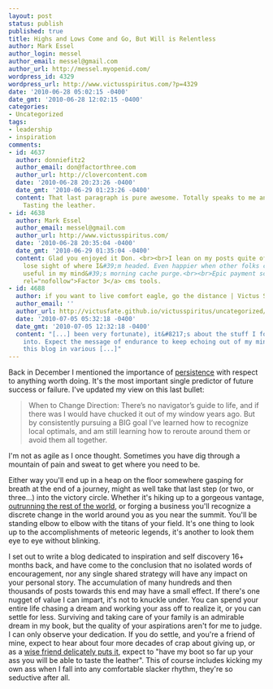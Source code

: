 ```yaml
---
layout: post
status: publish
published: true
title: Highs and Lows Come and Go, But Will is Relentless
author: Mark Essel
author_login: messel
author_email: messel@gmail.com
author_url: http://messel.myopenid.com/
wordpress_id: 4329
wordpress_url: http://www.victusspiritus.com/?p=4329
date: '2010-06-28 05:02:15 -0400'
date_gmt: '2010-06-28 12:02:15 -0400'
categories:
- Uncategorized
tags:
- leadership
- inspiration
comments:
- id: 4637
  author: donniefitz2
  author_email: don@factorthree.com
  author_url: http://clovercontent.com
  date: '2010-06-28 20:23:26 -0400'
  date_gmt: '2010-06-29 01:23:26 -0400'
  content: That last paragraph is pure awesome. Totally speaks to me and my circumstances.
    Tasting the leather.
- id: 4638
  author: Mark Essel
  author_email: messel@gmail.com
  author_url: http://www.victusspiritus.com/
  date: '2010-06-28 20:35:04 -0400'
  date_gmt: '2010-06-29 01:35:04 -0400'
  content: Glad you enjoyed it Don. <br><br>I lean on my posts quite often when I
    lose sight of where I&#39;m headed. Even happier when other folks can find something
    useful in my mind&#39;s morning cache purge.<br><br>Epic payment scale on <a href="http://factorthreecms.com/Payment.aspx"
    rel="nofollow">Factor 3</a> cms tools.
- id: 4688
  author: if you want to live comfort eagle, go the distance | Victus Spiritus
  author_email: ''
  author_url: http://victusfate.github.io/victusspiritus/uncategorized/2010/07/05/if-you-want-to-live-comfort-eagle-go-the-distance/
  date: '2010-07-05 05:32:18 -0400'
  date_gmt: '2010-07-05 12:32:18 -0400'
  content: "[...] been very fortunate), it&#8217;s about the stuff I forge myself
    into. Expect the message of endurance to keep echoing out of my mind and onto
    this blog in various [...]"
---
```

<p>Back in December I mentioned the importance of <a href="http://victusfate.github.io/victusspiritus/uncategorized/2009/12/17/persistence/">persistence</a> with respect to anything worth doing. It's the most important single predictor of future success or failure. I've updated my view on this last bullet:</p>
<blockquote><p>When to Change Direction: There’s no navigator’s guide to life, and if there was I would have chucked it out of my window years ago. But by consistently pursuing a BIG goal I’ve learned how to recognize local optimals, and am still learning how to reroute around them or avoid them all together.</p></blockquote>
<p>I'm not as agile as I once thought. Sometimes you have dig through a mountain of pain and sweat to get where you need to be.</p>
<p>Either way you'll end up in a heap on the floor somewhere gasping for breath at the end of a journey, might as well take that last step (or two, or three...) into the victory circle. Whether it's hiking up to a gorgeous vantage, <a href="http://victusfate.github.io/victusspiritus/uncategorized/2009/06/15/legendary-leaders-just-dont-quit/">outrunning the rest of the world</a>, or forging a business you'll recognize a discrete change in the world around you as you near the summit. You'll be standing elbow to elbow with the titans of your field. It's one thing to look up to the accomplishments of meteoric legends, it's another to look them eye to eye without blinking.</p>
<p>I set out to write a blog dedicated to inspiration and self discovery 16+ months back, and have come to the conclusion that no isolated words of encouragement, nor any single shared strategy will have any impact on your personal story. The accumulation of many hundreds and then thousands of posts towards this end may have a small effect. If there's one nugget of value I can impart, it's not to knuckle under. You can spend your entire life chasing a dream and working your ass off to realize it, or you can settle for less. Surviving and taking care of your family is an admirable dream in my book, but the quality of your aspirations aren't for me to judge. I can only observe your dedication. If you do settle, and you're a friend of mine, expect to hear about four more decades of crap about giving up, or as a <a href="http://www.avc.com/a_vc/2010/06/how-we-measure-success.html#comment-56587491">wise friend delicately puts it</a>, expect to "have my boot so far up your ass you will be able to taste the leather". This of course includes kicking my own ass when I fall into any comfortable slacker rhythm, they're so seductive after all.</p>
